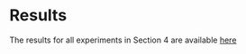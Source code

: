 # Results

The results for all experiments in Section 4 are available [here](https://osf.io/dcej4/?view_only=81309bbc7e8c489abb9fb7e40bd1c0fb)